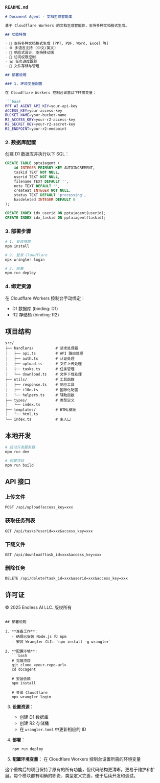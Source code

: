 ### `README.md`
```markdown
# Document Agent - 文档生成智能体

基于 Cloudflare Workers 的文档生成智能体，支持多种文档格式生成。

## 功能特性

- 📄 支持多种文档格式生成 (PPT, PDF, Word, Excel 等)
- 🌐 多语言支持 (中文/英文)
- 📱 响应式设计，支持移动端
- 🔐 访问权限控制
- 📊 任务进度跟踪
- 💾 文件存储与管理

## 部署说明

### 1. 环境变量配置

在 Cloudflare Workers 控制台设置以下环境变量：

```bash
PPT_AI_AGENT_API_KEY=your-api-key
ACCESS_KEY=your-access-key
BUCKET_NAME=your-bucket-name
R2_ACCESS_KEY=your-r2-access-key
R2_SECRET_KEY=your-r2-secret-key
R2_ENDPOINT=your-r2-endpoint
```

### 2. 数据库配置

创建 D1 数据库并执行以下 SQL：

```sql
CREATE TABLE pptaiagent (
    id INTEGER PRIMARY KEY AUTOINCREMENT,
    taskid TEXT NOT NULL,
    userid TEXT NOT NULL,
    filename TEXT DEFAULT '',
    note TEXT DEFAULT '',
    createat INTEGER NOT NULL,
    status TEXT DEFAULT 'processing',
    hasdeleted INTEGER DEFAULT 0
);

CREATE INDEX idx_userid ON pptaiagent(userid);
CREATE INDEX idx_taskid ON pptaiagent(taskid);
```

### 3. 部署步骤

```bash
# 1. 安装依赖
npm install

# 2. 登录 Cloudflare
npx wrangler login

# 3. 部署
npm run deploy
```

### 4. 绑定资源

在 Cloudflare Workers 控制台手动绑定：
- D1 数据库 (binding: D1)
- R2 存储桶 (binding: R2)

## 项目结构

```
src/
├── handlers/          # 请求处理器
│   ├── api.ts         # API 路由处理
│   ├── auth.ts        # 认证处理
│   ├── upload.ts      # 文件上传处理
│   ├── tasks.ts       # 任务管理
│   └── download.ts    # 文件下载处理
├── utils/             # 工具函数
│   ├── response.ts    # 响应工具
│   ├── i18n.ts        # 国际化配置
│   └── helpers.ts     # 辅助函数
├── types/             # 类型定义
│   └── index.ts
├── templates/         # HTML模板
│   └── html.ts
└── index.ts           # 主入口
```

## 本地开发

```bash
# 启动开发服务器
npm run dev

# 构建项目
npm run build
```

## API 接口

### 上传文件
```
POST /api/upload?access_key=xxx
```

### 获取任务列表
```
GET /api/tasks?userid=xxx&access_key=xxx
```

### 下载文件
```
GET /api/download?task_id=xxx&access_key=xxx
```

### 删除任务
```
DELETE /api/delete?task_id=xxx&userid=xxx&access_key=xxx
```

## 许可证

© 2025 Endless AI LLC. 版权所有
```

## 部署说明

1. **准备工作**：
   - 确保已安装 Node.js 和 npm
   - 安装 Wrangler CLI: `npm install -g wrangler`

2. **配置环境**：
   ```bash
   # 克隆项目
   git clone <your-repo-url>
   cd docagent
   
   # 安装依赖
   npm install
   
   # 登录 Cloudflare
   npx wrangler login
   ```

3. **设置资源**：
    - 创建 D1 数据库
    - 创建 R2 存储桶
    - 在 `wrangler.toml` 中更新相应的 ID

4. **部署**：
   ```bash
   npm run deploy
   ```

5. **配置环境变量**：
   在 Cloudflare Workers 控制台设置所需的环境变量

这个重构后的项目保持了原有的所有功能，但代码结构更清晰，更易于维护和扩展。每个模块都有明确的职责，类型定义完善，便于后续开发和调试。